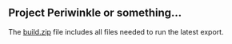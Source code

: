 ## Project Periwinkle or something...
The <a href="build/build.zip" download>build.zip</a> file includes all files needed to run the latest export.
